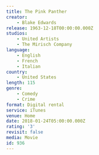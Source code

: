 ```yaml
---
title: The Pink Panther
creator:
    - Blake Edwards
release: 1963-12-18T00:00:00.000Z
studios:
    - United Artists
    - The Mirisch Company
language:
    - English
    - French
    - Italian
country:
    - United States
length: 115
genre:
    - Comedy
    - Crime
format: Digital rental
service: iTunes
venue: Home
date: 2018-01-24T05:00:00.000Z
rating: '3'
revisit: false
media: Movie
id: 936
---
```



